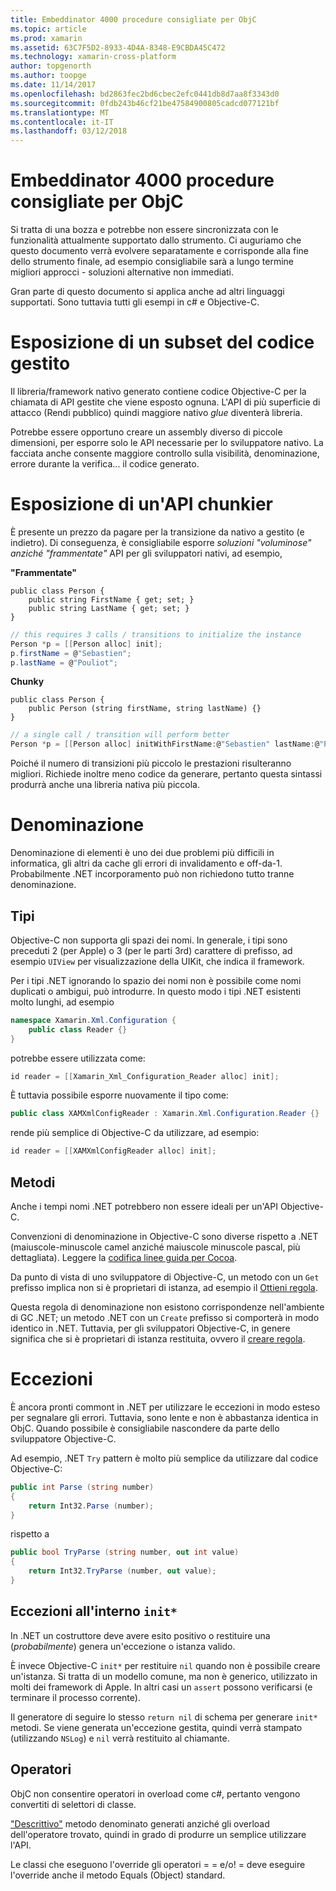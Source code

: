 ```yaml
---
title: Embeddinator 4000 procedure consigliate per ObjC
ms.topic: article
ms.prod: xamarin
ms.assetid: 63C7F5D2-8933-4D4A-8348-E9CBDA45C472
ms.technology: xamarin-cross-platform
author: topgenorth
ms.author: toopge
ms.date: 11/14/2017
ms.openlocfilehash: bd2863fec2bd6cbec2efc0441db8d7aa8f3343d0
ms.sourcegitcommit: 0fdb243b46cf21be47584900805cadcd077121bf
ms.translationtype: MT
ms.contentlocale: it-IT
ms.lasthandoff: 03/12/2018
---
```

# <a name="embeddinator-4000-best-practices-for-objc"></a>Embeddinator 4000 procedure consigliate per ObjC

Si tratta di una bozza e potrebbe non essere sincronizzata con le funzionalità attualmente supportato dallo strumento. Ci auguriamo che questo documento verrà evolvere separatamente e corrisponde alla fine dello strumento finale, ad esempio consigliabile sarà a lungo termine migliori approcci - soluzioni alternative non immediati.

Gran parte di questo documento si applica anche ad altri linguaggi supportati. Sono tuttavia tutti gli esempi in c# e Objective-C.


# <a name="exposing-a-subset-of-the-managed-code"></a>Esposizione di un subset del codice gestito

Il libreria/framework nativo generato contiene codice Objective-C per la chiamata di API gestite che viene esposto ognuna. L'API di più superficie di attacco (Rendi pubblico) quindi maggiore nativo _glue_ diventerà libreria.

Potrebbe essere opportuno creare un assembly diverso di piccole dimensioni, per esporre solo le API necessarie per lo sviluppatore nativo. La facciata anche consente maggiore controllo sulla visibilità, denominazione, errore durante la verifica... il codice generato.


# <a name="exposing-a-chunkier-api"></a>Esposizione di un'API chunkier

È presente un prezzo da pagare per la transizione da nativo a gestito (e indietro). Di conseguenza, è consigliabile esporre _soluzioni "voluminose" anziché "frammentate"_ API per gli sviluppatori nativi, ad esempio,

**"Frammentate"**
```
public class Person {
    public string FirstName { get; set; }
    public string LastName { get; set; }
}
```

```csharp
// this requires 3 calls / transitions to initialize the instance
Person *p = [[Person alloc] init];
p.firstName = @"Sebastien";
p.lastName = @"Pouliot";
```

**Chunky**
```
public class Person {
    public Person (string firstName, string lastName) {}
}
```

```csharp
// a single call / transition will perform better
Person *p = [[Person alloc] initWithFirstName:@"Sebastien" lastName:@"Pouliot"];
```

Poiché il numero di transizioni più piccolo le prestazioni risulteranno migliori. Richiede inoltre meno codice da generare, pertanto questa sintassi produrrà anche una libreria nativa più piccola.


# <a name="naming"></a>Denominazione

Denominazione di elementi è uno dei due problemi più difficili in informatica, gli altri da cache gli errori di invalidamento e off-da-1. Probabilmente .NET incorporamento può non richiedono tutto tranne denominazione.

## <a name="types"></a>Tipi

Objective-C non supporta gli spazi dei nomi. In generale, i tipi sono preceduti 2 (per Apple) o 3 (per le parti 3rd) carattere di prefisso, ad esempio `UIView` per visualizzazione della UIKit, che indica il framework.

Per i tipi .NET ignorando lo spazio dei nomi non è possibile come nomi duplicati o ambigui, può introdurre. In questo modo i tipi .NET esistenti molto lunghi, ad esempio

```csharp
namespace Xamarin.Xml.Configuration {
    public class Reader {}
}
```

potrebbe essere utilizzata come:

```csharp
id reader = [[Xamarin_Xml_Configuration_Reader alloc] init];
```

È tuttavia possibile esporre nuovamente il tipo come:

```csharp
public class XAMXmlConfigReader : Xamarin.Xml.Configuration.Reader {}
```

rende più semplice di Objective-C da utilizzare, ad esempio:

```csharp
id reader = [[XAMXmlConfigReader alloc] init];
```

## <a name="methods"></a>Metodi

Anche i tempi nomi .NET potrebbero non essere ideali per un'API Objective-C.

Convenzioni di denominazione in Objective-C sono diverse rispetto a .NET (maiuscole-minuscole camel anziché maiuscole minuscole pascal, più dettagliata).
Leggere la [codifica linee guida per Cocoa](https://developer.apple.com/library/content/documentation/Cocoa/Conceptual/CodingGuidelines/Articles/NamingMethods.html#//apple_ref/doc/uid/20001282-BCIGIJJF).

Da punto di vista di uno sviluppatore di Objective-C, un metodo con un `Get` prefisso implica non si è proprietari di istanza, ad esempio il [Ottieni regola](https://developer.apple.com/library/content/documentation/CoreFoundation/Conceptual/CFMemoryMgmt/Concepts/Ownership.html#//apple_ref/doc/uid/20001148-SW1).

Questa regola di denominazione non esistono corrispondenze nell'ambiente di GC .NET; un metodo .NET con un `Create` prefisso si comporterà in modo identico in .NET. Tuttavia, per gli sviluppatori Objective-C, in genere significa che si è proprietari di istanza restituita, ovvero il [creare regola](https://developer.apple.com/library/content/documentation/CoreFoundation/Conceptual/CFMemoryMgmt/Concepts/Ownership.html#//apple_ref/doc/uid/20001148-103029).

# <a name="exceptions"></a>Eccezioni

È ancora pronti commont in .NET per utilizzare le eccezioni in modo esteso per segnalare gli errori. Tuttavia, sono lente e non è abbastanza identica in ObjC. Quando possibile è consigliabile nascondere da parte dello sviluppatore Objective-C.

Ad esempio, .NET `Try` pattern è molto più semplice da utilizzare dal codice Objective-C:

```csharp
public int Parse (string number)
{
    return Int32.Parse (number);
}
```

rispetto a

```csharp
public bool TryParse (string number, out int value)
{
    return Int32.TryParse (number, out value);
}
```

## <a name="exceptions-inside-init"></a>Eccezioni all'interno `init*`

In .NET un costruttore deve avere esito positivo o restituire una (_probabilmente_) genera un'eccezione o istanza valido.

È invece Objective-C `init*` per restituire `nil` quando non è possibile creare un'istanza. Si tratta di un modello comune, ma non è generico, utilizzato in molti dei framework di Apple. In altri casi un `assert` possono verificarsi (e terminare il processo corrente).

Il generatore di seguire lo stesso `return nil` di schema per generare `init*` metodi. Se viene generata un'eccezione gestita, quindi verrà stampato (utilizzando `NSLog`) e `nil` verrà restituito al chiamante.

## <a name="operators"></a>Operatori

ObjC non consentire operatori in overload come c#, pertanto vengono convertiti di selettori di classe.

["Descrittivo"](https://msdn.microsoft.com/en-us/library/ms229032(v=vs.110).aspx) metodo denominato generati anziché gli overload dell'operatore trovato, quindi in grado di produrre un semplice utilizzare l'API.

Le classi che eseguono l'override gli operatori = = e/o! = deve eseguire l'override anche il metodo Equals (Object) standard.
